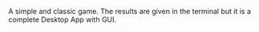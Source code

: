 A simple and classic game. The results are given in the terminal but it is a complete Desktop App with GUI.
